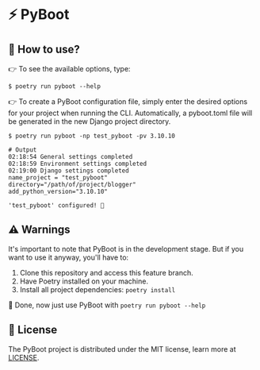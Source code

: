 # :zap: **PyBoot**

## :thinking: **How ​​to use?**

:point_right: To see the available options, type:

```console
$ poetry run pyboot --help
```

:point_right: To create a PyBoot configuration file, simply enter the desired options for your project when running the CLI. Automatically, a pyboot.toml file will be generated in the new Django project directory.

```console
$ poetry run pyboot -np test_pyboot -pv 3.10.10
```

```console
# Output
02:18:54 General settings completed
02:18:59 Environment settings completed
02:19:00 Django settings completed
name_project = "test_pyboot"
directory="/path/of/project/blogger"
add_python_version="3.10.10"

'test_pyboot' configured! 🚀
```

## :warning: **Warnings**

It's important to note that PyBoot is in the development stage. But if you want to use it anyway, you'll have to:

1. Clone this repository and access this feature branch.
2. Have Poetry installed on your machine.
3. Install all project dependencies: `poetry install`

:rocket: Done, now just use PyBoot with `poetry run pyboot --help`

## :rotating_light: **License**

The PyBoot project is distributed under the MIT license, learn more at [LICENSE](LICENSE).
